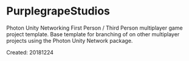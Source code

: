 # PurplegrapeStudios
Photon Unity Networking First Person / Third Person multiplayer game project template. Base template for branching of on other multiplayer projects using the Photon Unity Network package.

Created: 20181224
